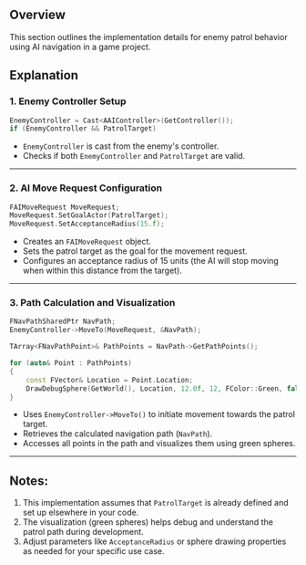 ## Overview

This section outlines the implementation details for enemy patrol behavior using AI navigation in a game project.

## Explanation

### 1. Enemy Controller Setup

```cpp
EnemyController = Cast<AAIController>(GetController());
if (EnemyController && PatrolTarget)
```

- `EnemyController` is cast from the enemy's controller.
- Checks if both `EnemyController` and `PatrolTarget` are valid.

---

### 2. AI Move Request Configuration

```cpp
FAIMoveRequest MoveRequest;
MoveRequest.SetGoalActor(PatrolTarget);
MoveRequest.SetAcceptanceRadius(15.f);
```

- Creates an `FAIMoveRequest` object.
- Sets the patrol target as the goal for the movement request.
- Configures an acceptance radius of 15 units (the AI will stop moving when within this distance from the target).

---

### 3. Path Calculation and Visualization

```cpp
FNavPathSharedPtr NavPath;
EnemyController->MoveTo(MoveRequest, &NavPath);

TArray<FNavPathPoint>& PathPoints = NavPath->GetPathPoints();

for (auto& Point : PathPoints)
{
    const FVector& Location = Point.Location;
    DrawDebugSphere(GetWorld(), Location, 12.0f, 12, FColor::Green, false, 10.f);
}
```

- Uses `EnemyController->MoveTo()` to initiate movement towards the patrol target.
- Retrieves the calculated navigation path (`NavPath`).
- Accesses all points in the path and visualizes them using green spheres.

---

## Notes:

1. This implementation assumes that `PatrolTarget` is already defined and set up elsewhere in your code.
2. The visualization (green spheres) helps debug and understand the patrol path during development.
3. Adjust parameters like `AcceptanceRadius` or sphere drawing properties as needed for your specific use case.